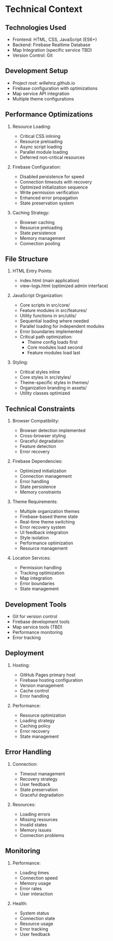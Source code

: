 # Technical Context

## Technologies Used
- Frontend: HTML, CSS, JavaScript (ES6+)
- Backend: Firebase Realtime Database
- Map Integration (specific service TBD)
- Version Control: Git

## Development Setup
- Project root: willehnz.github.io
- Firebase configuration with optimizations
- Map service API integration
- Multiple theme configurations

## Performance Optimizations
1. Resource Loading:
   - Critical CSS inlining
   - Resource preloading
   - Async script loading
   - Parallel module loading
   - Deferred non-critical resources

2. Firebase Configuration:
   - Disabled persistence for speed
   - Connection timeouts with recovery
   - Optimized initialization sequence
   - Write permission verification
   - Enhanced error propagation
   - State preservation system

3. Caching Strategy:
   - Browser caching
   - Resource preloading
   - State persistence
   - Memory management
   - Connection pooling

## File Structure
1. HTML Entry Points:
   - index.html (main application)
   - view-logs.html (optimized admin interface)

2. JavaScript Organization:
   - Core scripts in src/core/
   - Feature modules in src/features/
   - Utility functions in src/utils/
   - Sequential loading where needed
   - Parallel loading for independent modules
   - Error boundaries implemented
   - Critical path optimization:
     * Theme config loads first
     * Core modules load second
     * Feature modules load last

3. Styling:
   - Critical styles inline
   - Core styles in src/styles/
   - Theme-specific styles in themes/
   - Organization branding in assets/
   - Utility classes optimized

## Technical Constraints
1. Browser Compatibility:
   - Browser detection implemented
   - Cross-browser styling
   - Graceful degradation
   - Feature detection
   - Error recovery

2. Firebase Dependencies:
   - Optimized initialization
   - Connection management
   - Error handling
   - State persistence
   - Memory constraints

3. Theme Requirements:
   - Multiple organization themes
   - Firebase-based theme state
   - Real-time theme switching
   - Error recovery system
   - UI feedback integration
   - Style isolation
   - Performance optimization
   - Resource management

4. Location Services:
   - Permission handling
   - Tracking optimization
   - Map integration
   - Error boundaries
   - State management

## Development Tools
- Git for version control
- Firebase development tools
- Map service tools (TBD)
- Performance monitoring
- Error tracking

## Deployment
1. Hosting:
   - GitHub Pages primary host
   - Firebase hosting configuration
   - Version management
   - Cache control
   - Error handling

2. Performance:
   - Resource optimization
   - Loading strategy
   - Caching policy
   - Error recovery
   - State management

## Error Handling
1. Connection:
   - Timeout management
   - Recovery strategy
   - User feedback
   - State preservation
   - Graceful degradation

2. Resources:
   - Loading errors
   - Missing resources
   - Invalid states
   - Memory issues
   - Connection problems

## Monitoring
1. Performance:
   - Loading times
   - Connection speed
   - Memory usage
   - Error rates
   - User interaction

2. Health:
   - System status
   - Connection state
   - Resource usage
   - Error tracking
   - User feedback
